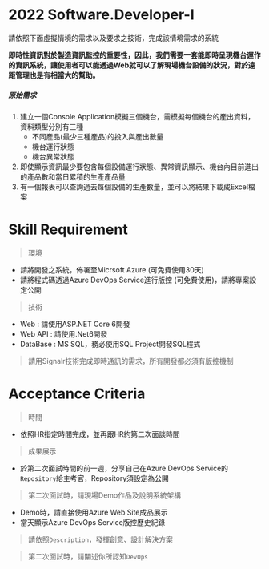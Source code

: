 # 2022 Software.Developer-I
請依照下面虛擬情境的需求以及要求之技術，完成該情境需求的系統

**即時性資訊對於製造資訊監控的重要性，因此，我們需要一套能即時呈現機台運作的資訊系統，讓使用者可以能透過Web就可以了解現場機台設備的狀況，對於遠距管理也是有相當大的幫助。**

##### 原始需求
1. 建立一個Console Application模擬三個機台，需模擬每個機台的產出資料，資料類型分別有三種
   - 不同產品(最少三種產品)的投入與產出數量
   - 機台運行狀態
   - 機台異常狀態
2. 即使顯示資訊最少要包含每個設備運行狀態、異常資訊顯示、機台內目前進出的產品數和當日累積的生產產品量
3. 有一個報表可以查詢過去每個設備的生產數量，並可以將結果下載成Excel檔案

# Skill Requirement
> 環境
- 請將開發之系統，佈署至Micrsoft Azure (可免費使用30天)
- 請將程式碼透過Azure DevOps Service進行版控 (可免費使用)，請將專案設定公開
> 技術
- Web : 請使用ASP.NET Core 6開發
- Web API : 請使用.Net6開發
- DataBase : MS SQL，務必使用SQL Project開發SQL程式
> 請用Signalr技術完成即時通訊的需求，所有開發都必須有版控機制

# Acceptance Criteria
> 時間
- 依照HR指定時間完成，並再跟HR約第二次面談時間

> 成果展示
- 於第二次面試時間的前一週，分享自己在Azure DevOps Service的`Repository`給主考官，Repository須設定為公開

> 第二次面試時，請現場Demo作品及說明系統架構
- Demo時，請直接使用Azure Web Site成品展示
- 當天顯示Azure DevOps Service版控歷史紀錄

> 請依照`Description`，發揮創意、設計解決方案

> 第二次面試時，請闡述你所認知`DevOps` 

